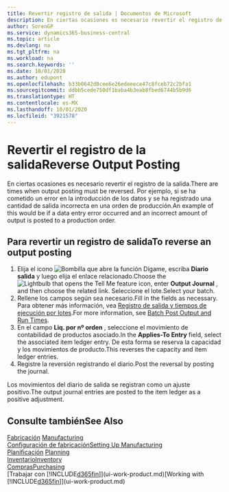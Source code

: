 ```yaml
---
title: Revertir registro de salida | Documentos de Microsoft
description: En ciertas ocasiones es necesario revertir el registro de la salida. Por ejemplo, si se ha cometido un error en la introducción de los datos y se ha registrado una cantidad de salida incorrecta en una orden de producción.
author: SorenGP
ms.service: dynamics365-business-central
ms.topic: article
ms.devlang: na
ms.tgt_pltfrm: na
ms.workload: na
ms.search.keywords: ''
ms.date: 10/01/2020
ms.author: edupont
ms.openlocfilehash: b33b0642d8cee6e26edeeece47c8fceb72c2bfa1
ms.sourcegitcommit: ddbb5cede750df1baba4b3eab8fbed6744b5b9d6
ms.translationtype: HT
ms.contentlocale: es-MX
ms.lasthandoff: 10/01/2020
ms.locfileid: "3921578"
---
```

# <a name="reverse-output-posting"></a><span data-ttu-id="9e37e-104">Revertir el registro de la salida</span><span class="sxs-lookup"><span data-stu-id="9e37e-104">Reverse Output Posting</span></span>
<span data-ttu-id="9e37e-105">En ciertas ocasiones es necesario revertir el registro de la salida.</span><span class="sxs-lookup"><span data-stu-id="9e37e-105">There are times when output posting must be reversed.</span></span> <span data-ttu-id="9e37e-106">Por ejemplo, si se ha cometido un error en la introducción de los datos y se ha registrado una cantidad de salida incorrecta en una orden de producción.</span><span class="sxs-lookup"><span data-stu-id="9e37e-106">An example of this would be if a data entry error occurred and an incorrect amount of output is posted to a production order.</span></span>  

## <a name="to-reverse-an-output-posting"></a><span data-ttu-id="9e37e-107">Para revertir un registro de salida</span><span class="sxs-lookup"><span data-stu-id="9e37e-107">To reverse an output posting</span></span>  
1.  <span data-ttu-id="9e37e-108">Elija el icono ![Bombilla que abre la función Dígame](media/ui-search/search_small.png "Dígame qué desea hacer"), escriba **Diario salida** y luego elija el enlace relacionado.</span><span class="sxs-lookup"><span data-stu-id="9e37e-108">Choose the ![Lightbulb that opens the Tell Me feature](media/ui-search/search_small.png "Tell me what you want to do") icon, enter **Output Journal** , and then choose the related link.</span></span> <span data-ttu-id="9e37e-109">Seleccione el lote.</span><span class="sxs-lookup"><span data-stu-id="9e37e-109">Select your batch.</span></span>  
2. <span data-ttu-id="9e37e-110">Rellene los campos según sea necesario.</span><span class="sxs-lookup"><span data-stu-id="9e37e-110">Fill in the fields as necessary.</span></span> <span data-ttu-id="9e37e-111">Para obtener más información, vea [Registro de salida y tiempos de ejecución por lotes](production-how-to-post-output-quantity.md).</span><span class="sxs-lookup"><span data-stu-id="9e37e-111">For more information, see [Batch Post Output and Run Times](production-how-to-post-output-quantity.md).</span></span>
3.  <span data-ttu-id="9e37e-112">En el campo **Liq. por nº orden** , seleccione el movimiento de contabilidad de productos asociado.</span><span class="sxs-lookup"><span data-stu-id="9e37e-112">In the **Applies-To Entry** field, select the associated item ledger entry.</span></span> <span data-ttu-id="9e37e-113">De esta forma se reserva la capacidad y los movimientos de producto.</span><span class="sxs-lookup"><span data-stu-id="9e37e-113">This reverses the capacity and item ledger entries.</span></span>  
4. <span data-ttu-id="9e37e-114">Registre la reversión registrando el diario.</span><span class="sxs-lookup"><span data-stu-id="9e37e-114">Post the reversal by posting the journal.</span></span>  

<span data-ttu-id="9e37e-115">Los movimientos del diario de salida se registran como un ajuste positivo.</span><span class="sxs-lookup"><span data-stu-id="9e37e-115">The output journal entries are posted to the item ledger as a positive adjustment.</span></span>  

## <a name="see-also"></a><span data-ttu-id="9e37e-116">Consulte también</span><span class="sxs-lookup"><span data-stu-id="9e37e-116">See Also</span></span>  
 <span data-ttu-id="9e37e-117">[Fabricación](production-manage-manufacturing.md)  </span><span class="sxs-lookup"><span data-stu-id="9e37e-117">[Manufacturing](production-manage-manufacturing.md)  </span></span>  
 [<span data-ttu-id="9e37e-118">Configuración de fabricación</span><span class="sxs-lookup"><span data-stu-id="9e37e-118">Setting Up Manufacturing</span></span>](production-configure-production-processes.md)  
 <span data-ttu-id="9e37e-119">[Planificación](production-planning.md)    </span><span class="sxs-lookup"><span data-stu-id="9e37e-119">[Planning](production-planning.md)    </span></span>  
 [<span data-ttu-id="9e37e-120">Inventario</span><span class="sxs-lookup"><span data-stu-id="9e37e-120">Inventory</span></span>](inventory-manage-inventory.md)  
 [<span data-ttu-id="9e37e-121">Compras</span><span class="sxs-lookup"><span data-stu-id="9e37e-121">Purchasing</span></span>](purchasing-manage-purchasing.md)  
 <span data-ttu-id="9e37e-122">[Trabajar con [!INCLUDE[d365fin](includes/d365fin_md.md)]](ui-work-product.md)</span><span class="sxs-lookup"><span data-stu-id="9e37e-122">[Working with [!INCLUDE[d365fin](includes/d365fin_md.md)]](ui-work-product.md)</span></span>  
